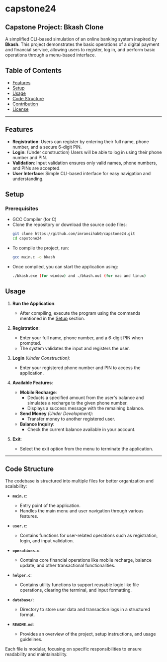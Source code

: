 # capstone24
## Capstone Project: Bkash Clone

A simplified CLI-based simulation of an online banking system inspired by **Bkash**. This project demonstrates the basic operations of a digital payment and financial service, allowing users to register, log in, and perform basic operations through a menu-based interface.

## Table of Contents

- [Features](#features)
- [Setup](#setup)
- [Usage](#usage)
- [Code Structure](#code-structure)
- [Contribution](#contribution)
- [License](#license)

---

## Features

- **Registration**: Users can register by entering their full name, phone number, and a secure 6-digit PIN.
- **Login**: (Under construction) Users will be able to log in using their phone number and PIN.
- **Validation**: Input validation ensures only valid names, phone numbers, and PINs are accepted.
- **User Interface**: Simple CLI-based interface for easy navigation and understanding.

## Setup

### Prerequisites

- GCC Compiler (for C)
- Clone the repository or download the source code files:
  ```sh
  git clone https://github.com/imransihab0/capstone24.git
  cd capstone24
- To compile the project, run:
  ```sh
  gcc main.c -o bkash
- Once compiled, you can start the application using:
  ```sh
  ./bkash.exe (for window) and ./bkash.out (for mac and linux)

## Usage

1. **Run the Application**:
   - After compiling, execute the program using the commands mentioned in the [Setup](#setup) section.

2. **Registration**:
   - Enter your full name, phone number, and a 6-digit PIN when prompted.
   - The system validates the input and registers the user.

3. **Login** *(Under Construction)*:
   - Enter your registered phone number and PIN to access the application.

4. **Available Features**:
   - **Mobile Recharge**:
     - Deducts a specified amount from the user's balance and simulates a recharge to the given phone number.
     - Displays a success message with the remaining balance.
   - **Send Money** *(Under Development)*:
     - Transfer money to another registered user.
   - **Balance Inquiry**:
     - Check the current balance available in your account.

5. **Exit**:
   - Select the exit option from the menu to terminate the application.

---

## Code Structure

The codebase is structured into multiple files for better organization and scalability:

- **`main.c`**: 
  - Entry point of the application.
  - Handles the main menu and user navigation through various features.

- **`user.c`**: 
  - Contains functions for user-related operations such as registration, login, and input validation.

- **`operations.c`**: 
  - Contains core financial operations like mobile recharge, balance update, and other transactional functionalities.

- **`helper.c`**: 
  - Contains utility functions to support reusable logic like file operations, clearing the terminal, and input formatting.

- **`database/`**:
  - Directory to store user data and transaction logs in a structured format.

- **`README.md`**:
  - Provides an overview of the project, setup instructions, and usage guidelines.

Each file is modular, focusing on specific responsibilities to ensure readability and maintainability.

